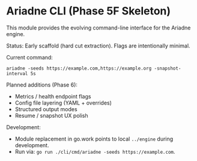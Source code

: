 # Ariadne CLI (Phase 5F Skeleton)

This module provides the evolving command-line interface for the Ariadne engine.

Status: Early scaffold (hard cut extraction). Flags are intentionally minimal.

Current command:

```
ariadne -seeds https://example.com,https://example.org -snapshot-interval 5s
```

Planned additions (Phase 6):
- Metrics / health endpoint flags
- Config file layering (YAML + overrides)
- Structured output modes
- Resume / snapshot UX polish

Development:
- Module replacement in go.work points to local `../engine` during development.
- Run via: `go run ./cli/cmd/ariadne -seeds https://example.com`.
